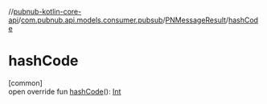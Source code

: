 //[pubnub-kotlin-core-api](../../../index.md)/[com.pubnub.api.models.consumer.pubsub](../index.md)/[PNMessageResult](index.md)/[hashCode](hash-code.md)

# hashCode

[common]\
open override fun [hashCode](hash-code.md)(): [Int](https://kotlinlang.org/api/core/kotlin-stdlib/kotlin/-int/index.html)
